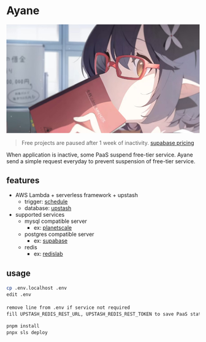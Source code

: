 # Ayane

![ayane](https://raw.githubusercontent.com/if1live/ayane/main/document/ayane-pv.jpg)

> Free projects are paused after 1 week of inactivity.
> [supabase pricing](https://supabase.com/pricing)

When application is inactive, some PaaS suspend free-tier service.
Ayane send a simple request everyday to prevent suspension of free-tier service.

## features

* AWS Lambda + serverless framework + upstash
    - trigger: [schedule][serverless-schedule]
    - database: [upstash][upstash]
* supported services
    - mysql compatible server
        * ex: [planetscale][planetscale]
    - postgres compatible server
        * ex: [supabase][supabase]
    - redis
        * ex: [redislab][redislab]

## usage

```bash
cp .env.localhost .env
edit .env

remove line from .env if service not required
fill UPSTASH_REDIS_REST_URL, UPSTASH_REDIS_REST_TOKEN to save PaaS status
```

```bash
pnpm install
pnpx sls deploy
```

[upstash]: https://upstash.com/
[supabase]: https://supabase.com/
[planetscale]: https://planetscale.com/
[redislab]: https://redis.com/
[serverless-schedule]: https://www.serverless.com/framework/docs/providers/aws/events/schedule
